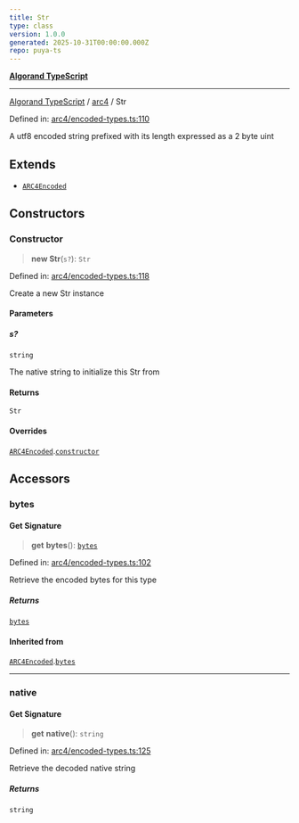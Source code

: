 ```yaml
---
title: Str
type: class
version: 1.0.0
generated: 2025-10-31T00:00:00.000Z
repo: puya-ts
---
```


[**Algorand TypeScript**](/reference/algorand-typescript/api/readme/)

---

[Algorand TypeScript](docs/_md/modules) / [arc4](docs/_md/arc4/README) / Str

Defined in: [arc4/encoded-types.ts:110](https://github.com/algorandfoundation/puya-ts/blob/main/packages/algo-ts/src/arc4/encoded-types.ts#L110)

A utf8 encoded string prefixed with its length expressed as a 2 byte uint

## Extends

- [`ARC4Encoded`](ARC4Encoded)

## Constructors

### Constructor

> **new Str**(`s?`): `Str`

Defined in: [arc4/encoded-types.ts:118](https://github.com/algorandfoundation/puya-ts/blob/main/packages/algo-ts/src/arc4/encoded-types.ts#L118)

Create a new Str instance

#### Parameters

##### s?

`string`

The native string to initialize this Str from

#### Returns

`Str`

#### Overrides

[`ARC4Encoded`](ARC4Encoded).[`constructor`](ARC4Encoded#constructor)

## Accessors

### bytes

#### Get Signature

> **get** **bytes**(): [`bytes`](/reference/algorand-typescript/api/index/type-aliases/bytes/)

Defined in: [arc4/encoded-types.ts:102](https://github.com/algorandfoundation/puya-ts/blob/main/packages/algo-ts/src/arc4/encoded-types.ts#L102)

Retrieve the encoded bytes for this type

##### Returns

[`bytes`](/reference/algorand-typescript/api/index/type-aliases/bytes/)

#### Inherited from

[`ARC4Encoded`](ARC4Encoded).[`bytes`](ARC4Encoded#bytes)

---

### native

#### Get Signature

> **get** **native**(): `string`

Defined in: [arc4/encoded-types.ts:125](https://github.com/algorandfoundation/puya-ts/blob/main/packages/algo-ts/src/arc4/encoded-types.ts#L125)

Retrieve the decoded native string

##### Returns

`string`

